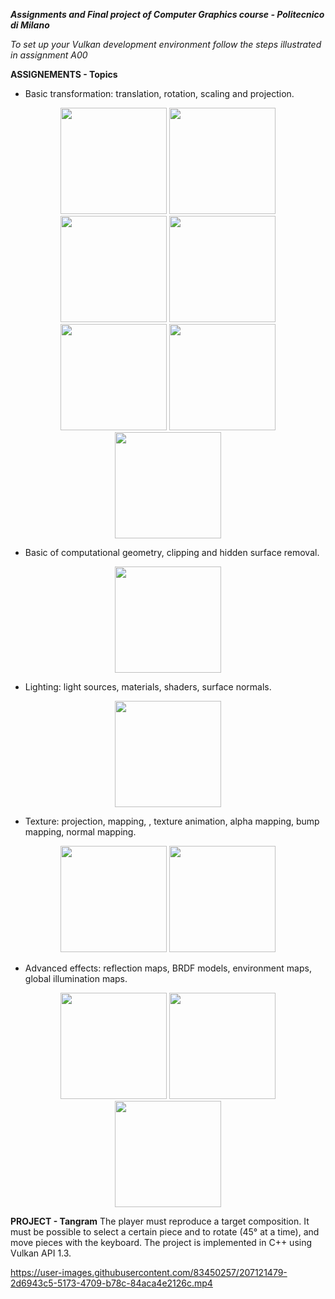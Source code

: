 **_Assignments and Final project of Computer Graphics course - Politecnico di Milano_**

*To set up your Vulkan development environment follow the steps illustrated in assignment A00*

**ASSIGNEMENTS - Topics**

- Basic transformation: translation, rotation, scaling and projection.

<p align="center">
<img src="https://user-images.githubusercontent.com/83450257/206869340-a9c2ef46-cf5e-4684-8cfc-064b3c425f5a.gif" height = "170">    <img src="https://user-images.githubusercontent.com/83450257/206869298-ef258a05-19f2-4f2c-a297-426b2ee5faa7.gif" height = "170">    <img src="https://user-images.githubusercontent.com/83450257/206869250-9d397887-69c6-4df1-9e64-f1ecf39f0135.gif" height = "170">    <img src="https://user-images.githubusercontent.com/83450257/206869207-a00222b7-3eb5-40f2-9ed8-94b2744ce351.gif" height = "170">    <img src="https://user-images.githubusercontent.com/83450257/206869167-7e5b4c84-28c6-40ea-9535-244f84bb7034.gif" height = "170">    <img src="https://user-images.githubusercontent.com/83450257/206869000-fad68fe4-10b5-48cc-8b20-893f1b364db6.gif" height = "170">    <img src="https://user-images.githubusercontent.com/83450257/206867768-0fb57939-815f-4f69-8b62-6526e82b89b3.gif" height = "170">    
</p>

- Basic of computational geometry, clipping and hidden surface removal.

<p align="center">
<img src="https://user-images.githubusercontent.com/83450257/206868956-898f3422-da69-4704-a179-dca60be3c40d.gif" height = "170">    
</p>

- Lighting: light sources, materials, shaders, surface normals.

<p align="center">
<img src="https://user-images.githubusercontent.com/83450257/206868741-f24488ef-03fd-4933-92a7-28c843a9bd3b.gif" height = "170">    
</p>

- Texture: projection, mapping, , texture animation, alpha mapping, bump mapping, normal mapping.

<p align="center">
<img src="https://user-images.githubusercontent.com/83450257/206868473-bfa7bdf4-2155-46c7-afaa-3546ed6ebe26.gif" height = "170">    <img src="https://user-images.githubusercontent.com/83450257/206868223-5e8fd584-d94a-42e4-9787-14eb3aadf9c8.gif" height = "170">
</p>

- Advanced effects: reflection maps, BRDF models, environment maps, global illumination maps.

<p align="center">
<img src="https://user-images.githubusercontent.com/83450257/206868582-93cb059f-d958-44e5-ab52-b17103993f2e.gif" height = "170">    <img src="https://user-images.githubusercontent.com/83450257/206868650-2b3fa18d-d5dc-494f-8f1a-1479faaafd4e.gif" height = "170">    <img src="https://user-images.githubusercontent.com/83450257/206869362-a3583761-bfea-4394-a3f8-3db85fe185d4.gif" height = "170"> 
</p>

**PROJECT - Tangram**
The player must reproduce a target composition. 
It must be possible to select a certain piece and to rotate (45° at a time), and move pieces with the keyboard. 
The project is implemented in C++ using Vulkan API 1.3.

https://user-images.githubusercontent.com/83450257/207121479-2d6943c5-5173-4709-b78c-84aca4e2126c.mp4





